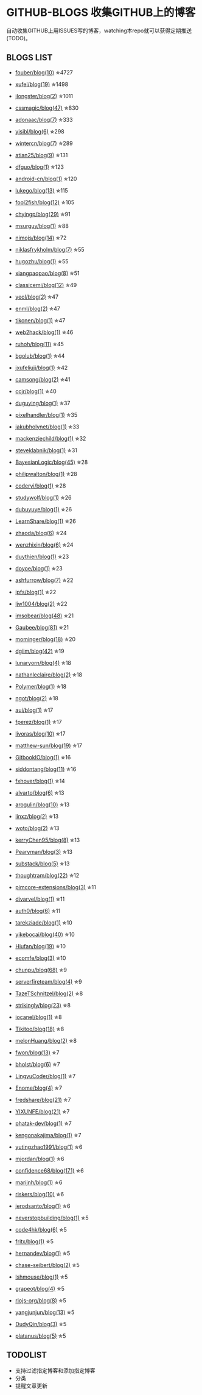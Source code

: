 GITHUB-BLOGS 收集GITHUB上的博客
===

自动收集GITHUB上用ISSUES写的博客，watching本repo就可以获得定期推送(TODO)。

BLOGS LIST
---


- [fouber/blog(10)](https://github.com/fouber/blog) ✯4727

- [xufei/blog(19)](https://github.com/xufei/blog) ✯1498

- [jlongster/blog(2)](https://github.com/jlongster/blog) ✯1011

- [cssmagic/blog(47)](https://github.com/cssmagic/blog) ✯830

- [adonaac/blog(7)](https://github.com/adonaac/blog) ✯333

- [yisibl/blog(6)](https://github.com/yisibl/blog) ✯298

- [wintercn/blog(7)](https://github.com/wintercn/blog) ✯289

- [atian25/blog(9)](https://github.com/atian25/blog) ✯131

- [dfguo/blog(1)](https://github.com/dfguo/blog) ✯123

- [android-cn/blog(1)](https://github.com/android-cn/blog) ✯120

- [lukego/blog(13)](https://github.com/lukego/blog) ✯115

- [fool2fish/blog(12)](https://github.com/fool2fish/blog) ✯105

- [chyingp/blog(29)](https://github.com/chyingp/blog) ✯91

- [msurguy/blog(1)](https://github.com/msurguy/blog) ✯88

- [nimojs/blog(14)](https://github.com/nimojs/blog) ✯72

- [niklasfrykholm/blog(7)](https://github.com/niklasfrykholm/blog) ✯55

- [hugozhu/blog(1)](https://github.com/hugozhu/blog) ✯55

- [xiangpaopao/blog(8)](https://github.com/xiangpaopao/blog) ✯51

- [classicemi/blog(12)](https://github.com/classicemi/blog) ✯49

- [yeol/blog(2)](https://github.com/yeol/blog) ✯47

- [enml/blog(2)](https://github.com/enml/blog) ✯47

- [tikonen/blog(1)](https://github.com/tikonen/blog) ✯47

- [web2hack/blog(1)](https://github.com/web2hack/blog) ✯46

- [ruhoh/blog(11)](https://github.com/ruhoh/blog) ✯45

- [bgolub/blog(1)](https://github.com/bgolub/blog) ✯44

- [jxufeliujj/blog(1)](https://github.com/jxufeliujj/blog) ✯42

- [camsong/blog(2)](https://github.com/camsong/blog) ✯41

- [ccjr/blog(1)](https://github.com/ccjr/blog) ✯40

- [duguying/blog(1)](https://github.com/duguying/blog) ✯37

- [pixelhandler/blog(1)](https://github.com/pixelhandler/blog) ✯35

- [jakubholynet/blog(1)](https://github.com/jakubholynet/blog) ✯33

- [mackenziechild/blog(1)](https://github.com/mackenziechild/blog) ✯32

- [steveklabnik/blog(1)](https://github.com/steveklabnik/blog) ✯31

- [BayesianLogic/blog(45)](https://github.com/BayesianLogic/blog) ✯28

- [philipwalton/blog(1)](https://github.com/philipwalton/blog) ✯28

- [coderyi/blog(1)](https://github.com/coderyi/blog) ✯28

- [studywolf/blog(1)](https://github.com/studywolf/blog) ✯26

- [dubuyuye/blog(1)](https://github.com/dubuyuye/blog) ✯26

- [LearnShare/blog(1)](https://github.com/LearnShare/blog) ✯26

- [zhaoda/blog(6)](https://github.com/zhaoda/blog) ✯24

- [wenzhixin/blog(6)](https://github.com/wenzhixin/blog) ✯24

- [duythien/blog(1)](https://github.com/duythien/blog) ✯23

- [doyoe/blog(1)](https://github.com/doyoe/blog) ✯23

- [ashfurrow/blog(7)](https://github.com/ashfurrow/blog) ✯22

- [ipfs/blog(1)](https://github.com/ipfs/blog) ✯22

- [ljw1004/blog(2)](https://github.com/ljw1004/blog) ✯22

- [imsobear/blog(48)](https://github.com/imsobear/blog) ✯21

- [Gaubee/blog(81)](https://github.com/Gaubee/blog) ✯21

- [mominger/blog(18)](https://github.com/mominger/blog) ✯20

- [dgiim/blog(42)](https://github.com/dgiim/blog) ✯19

- [lunaryorn/blog(4)](https://github.com/lunaryorn/blog) ✯18

- [nathanleclaire/blog(2)](https://github.com/nathanleclaire/blog) ✯18

- [Polymer/blog(1)](https://github.com/Polymer/blog) ✯18

- [ngot/blog(2)](https://github.com/ngot/blog) ✯18

- [aui/blog(1)](https://github.com/aui/blog) ✯17

- [fperez/blog(1)](https://github.com/fperez/blog) ✯17

- [livoras/blog(10)](https://github.com/livoras/blog) ✯17

- [matthew-sun/blog(19)](https://github.com/matthew-sun/blog) ✯17

- [GitbookIO/blog(1)](https://github.com/GitbookIO/blog) ✯16

- [siddontang/blog(11)](https://github.com/siddontang/blog) ✯16

- [fxhover/blog(1)](https://github.com/fxhover/blog) ✯14

- [alvarto/blog(6)](https://github.com/alvarto/blog) ✯13

- [arogulin/blog(10)](https://github.com/arogulin/blog) ✯13

- [linxz/blog(2)](https://github.com/linxz/blog) ✯13

- [woto/blog(2)](https://github.com/woto/blog) ✯13

- [kerryChen95/blog(8)](https://github.com/kerryChen95/blog) ✯13

- [Pearyman/blog(3)](https://github.com/Pearyman/blog) ✯13

- [substack/blog(5)](https://github.com/substack/blog) ✯13

- [thoughtram/blog(22)](https://github.com/thoughtram/blog) ✯12

- [pimcore-extensions/blog(3)](https://github.com/pimcore-extensions/blog) ✯11

- [divarvel/blog(1)](https://github.com/divarvel/blog) ✯11

- [auth0/blog(6)](https://github.com/auth0/blog) ✯11

- [tarekziade/blog(1)](https://github.com/tarekziade/blog) ✯10

- [yikebocai/blog(40)](https://github.com/yikebocai/blog) ✯10

- [Hiufan/blog(19)](https://github.com/Hiufan/blog) ✯10

- [ecomfe/blog(3)](https://github.com/ecomfe/blog) ✯10

- [chunpu/blog(68)](https://github.com/chunpu/blog) ✯9

- [serverfireteam/blog(4)](https://github.com/serverfireteam/blog) ✯9

- [TazeTSchnitzel/blog(2)](https://github.com/TazeTSchnitzel/blog) ✯8

- [strikingly/blog(23)](https://github.com/strikingly/blog) ✯8

- [iocanel/blog(1)](https://github.com/iocanel/blog) ✯8

- [Tikitoo/blog(18)](https://github.com/Tikitoo/blog) ✯8

- [melonHuang/blog(2)](https://github.com/melonHuang/blog) ✯8

- [fwon/blog(13)](https://github.com/fwon/blog) ✯7

- [bholst/blog(6)](https://github.com/bholst/blog) ✯7

- [LingyuCoder/blog(1)](https://github.com/LingyuCoder/blog) ✯7

- [Enome/blog(4)](https://github.com/Enome/blog) ✯7

- [fredshare/blog(21)](https://github.com/fredshare/blog) ✯7

- [YIXUNFE/blog(21)](https://github.com/YIXUNFE/blog) ✯7

- [phatak-dev/blog(1)](https://github.com/phatak-dev/blog) ✯7

- [kengonakajima/blog(1)](https://github.com/kengonakajima/blog) ✯7

- [yutingzhao1991/blog(1)](https://github.com/yutingzhao1991/blog) ✯6

- [mjordan/blog(1)](https://github.com/mjordan/blog) ✯6

- [confidence68/blog(171)](https://github.com/confidence68/blog) ✯6

- [marijnh/blog(1)](https://github.com/marijnh/blog) ✯6

- [riskers/blog(10)](https://github.com/riskers/blog) ✯6

- [jerodsanto/blog(1)](https://github.com/jerodsanto/blog) ✯6

- [neverstopbuilding/blog(1)](https://github.com/neverstopbuilding/blog) ✯5

- [code4hk/blog(6)](https://github.com/code4hk/blog) ✯5

- [fritx/blog(1)](https://github.com/fritx/blog) ✯5

- [hernandev/blog(1)](https://github.com/hernandev/blog) ✯5

- [chase-seibert/blog(2)](https://github.com/chase-seibert/blog) ✯5

- [lshmouse/blog(1)](https://github.com/lshmouse/blog) ✯5

- [grapeot/blog(4)](https://github.com/grapeot/blog) ✯5

- [riojs-org/blog(8)](https://github.com/riojs-org/blog) ✯5

- [yangjunjun/blog(13)](https://github.com/yangjunjun/blog) ✯5

- [DudyQin/blog(3)](https://github.com/DudyQin/blog) ✯5

- [platanus/blog(5)](https://github.com/platanus/blog) ✯5


TODOLIST
---

- 支持过滤指定博客和添加指定博客
- 分类
- 提醒文章更新
